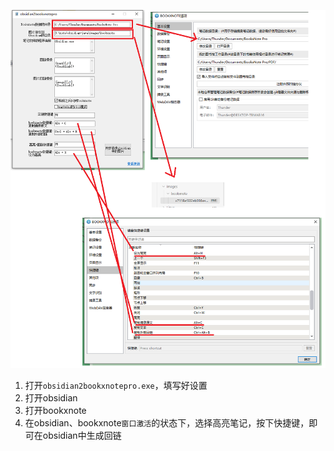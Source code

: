 ![image-20240102141612675](./assets/image-20240102141612675.png)



1. 打开`obsidian2bookxnotepro.exe`，填写好设置
2. 打开obsidian
3. 打开bookxnote
4. 在obsidian、bookxnote`窗口激活`的状态下，选择高亮笔记，按下快捷键，即可在obsidian中生成回链